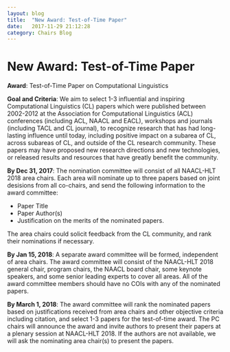 ```yaml
---
layout: blog
title:  "New Award: Test-of-Time Paper"
date:   2017-11-29 21:12:28
category: Chairs Blog
---
```

New Award: Test-of-Time Paper
=============================


**Award**: Test-of-Time Paper on Computational Linguistics

**Goal and Criteria**: We aim to select 1-3 influential and inspiring Computational Linguistics (CL) papers which were published between 2002-2012 at the Association for Computational Linguistics (ACL) conferences (including ACL, NAACL and EACL), workshops and journals (including TACL and CL journal), to recognize research that has had long-lasting influence until today, including positive impact on a subarea of CL, across subareas of CL, and outside of the CL research community. These papers may have proposed new research directions and new technologies, or released results and resources that have greatly benefit the community.

**By Dec 31, 2017**: The nomination committee will consist of all NAACL-HLT 2018 area chairs. Each area will nominate up to three papers based on joint desisions from all co-chairs, and send the following information to the award committee:

* Paper Title
* Paper Author(s)
* Justification on the merits of the nominated papers.

The area chairs could solicit feedback from the CL community, and rank their nominations if necessary.

**By Jan 15, 2018**: A separate award committee will be formed, independent of area chairs. The award committee will consist of the NAACL-HLT 2018 general chair, program chairs, the NAACL board chair, some keynote speakers, and some senior leading experts to cover all areas. All of the award committee members should have no COIs with any of the nominated papers.

**By March 1, 2018**: The award committee will rank the nominated papers based on justifications received from area chairs and other objective criteria including citation, and select 1-3 papers for the test-of-time award. The PC chairs will announce the award and invite authors to present their papers at a plenary session at NAACL-HLT 2018. If the authors are not available, we will ask the nominating area chair(s) to present the papers.

